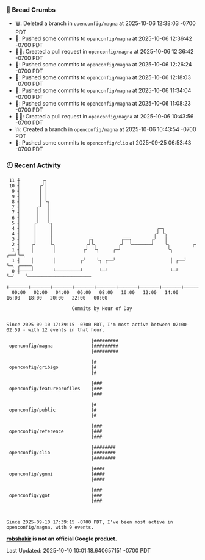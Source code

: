 ### 🍞 Bread Crumbs

 * 🗑: Deleted a branch in `openconfig/magna` at 2025-10-06 12:38:03 -0700 PDT
 * 🚢: Pushed some commits to `openconfig/magna` at 2025-10-06 12:36:42 -0700 PDT
 * ✍🏼: Created a pull request in `openconfig/magna` at 2025-10-06 12:36:42 -0700 PDT
 * 🚢: Pushed some commits to `openconfig/magna` at 2025-10-06 12:26:24 -0700 PDT
 * 🚢: Pushed some commits to `openconfig/magna` at 2025-10-06 12:18:03 -0700 PDT
 * 🚢: Pushed some commits to `openconfig/magna` at 2025-10-06 11:34:04 -0700 PDT
 * 🚢: Pushed some commits to `openconfig/magna` at 2025-10-06 11:08:23 -0700 PDT
 * ✍🏼: Created a pull request in `openconfig/magna` at 2025-10-06 10:43:56 -0700 PDT
 * 💥: Created a branch in `openconfig/magna` at 2025-10-06 10:43:54 -0700 PDT
 * 🚢: Pushed some commits to `openconfig/clio` at 2025-09-25 06:53:43 -0700 PDT

### 🕘 Recent Activity
```
 11 ┼        ╭╮
 10 ┤       ╭╯│
  9 ┤       │ │
  9 ┤       │ │
  8 ┤       │ ╰╮
  7 ┤      ╭╯  │
  7 ┤      │   │
  6 ┤      │   │
  5 ┤     ╭╯   ╰╮
  4 ┤     │     │                                      ╭─╮
  4 ┤     │     │                                     ╭╯ ╰╮
  3 ┤     │     │             ╭╮          ╭──╮       ╭╯   │
  2 ┤    ╭╯     ╰╮           ╭╯╰╮        ╭╯  ╰───────╯    ╰╮        ╭╮
  1 ┤    │       │          ╭╯  ╰╮     ╭─╯                 ╰╮    ╭──╯╰─╮
  1 ┤    │       │         ╭╯    ╰╮ ╭──╯                    │ ╭──╯     ╰─╮ ╭────╮
  0 ┼────╯       ╰─────────╯      ╰─╯                       ╰─╯          ╰─╯    ╰───────────────────────
    +───────+───────+───────+───────+───────+───────+───────+───────+───────+───────+───────+───────+────
  00:00   02:00   04:00   06:00   08:00   10:00   12:00   14:00   16:00   18:00   20:00   22:00   00:00   

						Commits by Hour of Day


Since 2025-09-10 17:39:15 -0700 PDT, I'm most active between 02:00-02:59 - with 12 events in that hour.

```



```
                               |#########
 openconfig/magna              |#########
                               |#########

                               |#
 openconfig/gribigo            |#
                               |#

                               |###
 openconfig/featureprofiles    |###
                               |###

                               |#
 openconfig/public             |#
                               |#

                               |###
 openconfig/reference          |###
                               |###

                               |########
 openconfig/clio               |########
                               |########

                               |####
 openconfig/ygnmi              |####
                               |####

                               |###
 openconfig/ygot               |###
                               |###



Since 2025-09-10 17:39:15 -0700 PDT, I've been most active in openconfig/magna, with 9 events.

```
**[robshakir](mailto:robjs@google.com) is not an official Google product.**  


Last Updated: 2025-10-10 10:01:18.640657151 -0700 PDT
